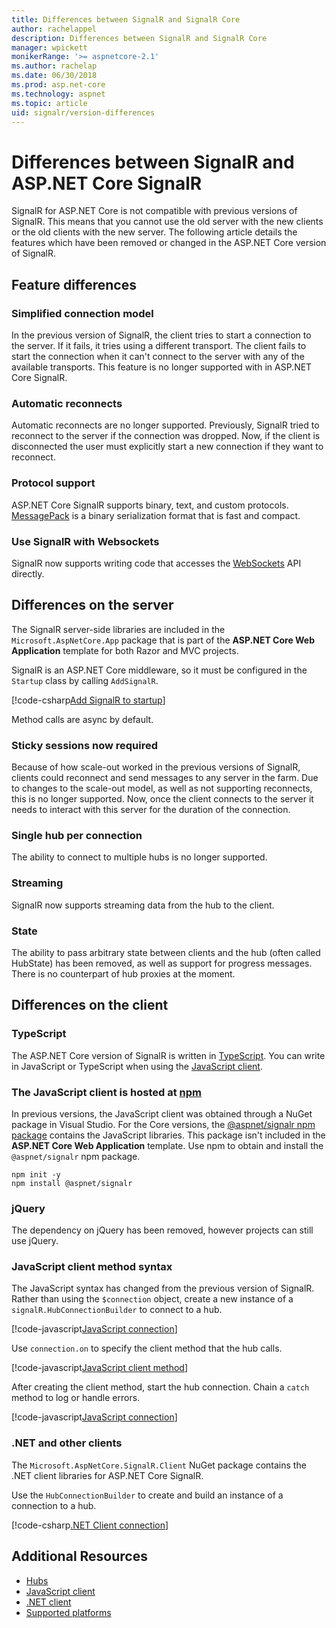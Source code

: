```yaml
---
title: Differences between SignalR and SignalR Core
author: rachelappel
description: Differences between SignalR and SignalR Core
manager: wpickett
monikerRange: '>= aspnetcore-2.1'
ms.author: rachelap
ms.date: 06/30/2018
ms.prod: asp.net-core
ms.technology: aspnet
ms.topic: article
uid: signalr/version-differences
---
```


# Differences between SignalR and ASP.NET Core SignalR

SignalR for ASP.NET Core is not compatible with previous versions of SignalR. This means that you cannot use the old server with the new clients or the old clients with the new server. The following article details the features which have been removed or changed in the ASP.NET Core version of SignalR.

## Feature differences

### Simplified connection model

In the previous version of SignalR, the client tries to start a connection to the server. If it fails, it tries using a different transport. The client fails to start the connection when it can't connect to the server with any of the available transports. This feature is no longer supported with in ASP.NET Core SignalR.

### Automatic reconnects

Automatic reconnects are no longer supported. Previously, SignalR tried to reconnect to the server if the connection was dropped. Now, if the client is disconnected the user must explicitly start a new connection if they want to reconnect.

### Protocol support

ASP.NET Core SignalR supports binary, text, and custom protocols. [MessagePack](xref:signalr/messagepackhubprotocol) is a binary serialization format that is fast and compact.

### Use SignalR with Websockets

SignalR now supports writing code that accesses the [WebSockets](xref:fundamentals/websockets) API directly.

## Differences on the server

The SignalR server-side libraries are included in the `Microsoft.AspNetCore.App` package that is part of the **ASP.NET Core Web Application** template for both Razor and MVC projects.

SignalR is an ASP.NET Core middleware, so it must be configured in the `Startup` class by calling `AddSignalR`.

[!code-csharp[Add SignalR to startup](version-differences/sample/code.cs?range=1-5)]

Method calls are async by default.

### Sticky sessions now required

Because of how scale-out worked in the previous versions of SignalR, clients could reconnect and send messages to any server in the farm. Due to changes to the scale-out model, as well as not supporting reconnects, this is no longer supported. Now, once the client connects to the server it needs to interact with this server for the duration of the connection.

### Single hub per connection

The ability to connect to multiple hubs is no longer supported.

### Streaming

SignalR now supports streaming data from the hub to the client.

### State

The ability to pass arbitrary state between clients and the hub (often called HubState) has been removed, as well as support for progress messages. There is no counterpart of hub proxies at the moment.

## Differences on the client

### TypeScript

The ASP.NET Core version of SignalR is written in [TypeScript](https://www.typescriptlang.org/). You can write in JavaScript or TypeScript when using the [JavaScript client](xref:signalr/javascript-client).

### The JavaScript client is hosted at [npm](https://www.npmjs.com/)

In previous versions, the JavaScript client was obtained through a NuGet package in Visual Studio. For the Core versions, the [@aspnet/signalr npm package](https://www.npmjs.com/package/@aspnet/signalr) contains the JavaScript libraries. This package isn't included in the **ASP.NET Core Web Application** template. Use npm to obtain and install the `@aspnet/signalr` npm package.

```console
npm init -y
npm install @aspnet/signalr
```

### jQuery

The dependency on jQuery has been removed, however projects can still use jQuery.

### JavaScript client method syntax

The JavaScript syntax has changed from the previous version of SignalR. Rather than using the `$connection` object, create a new instance of a `signalR.HubConnectionBuilder` to connect to a hub.

[!code-javascript[JavaScript connection](version-differences/sample/code.js?range=1-3)]

Use `connection.on` to specify the client method that the hub calls.

[!code-javascript[JavaScript client method](version-differences/sample/code.js?range=5-9)]

After creating the client method, start the hub connection. Chain a `catch` method to log or handle errors.

[!code-javascript[JavaScript connection](version-differences/sample/code.js?range=11)]

### .NET and other clients

The `Microsoft.AspNetCore.SignalR.Client` NuGet package contains the .NET client libraries for ASP.NET Core SignalR.

Use the `HubConnectionBuilder` to create and build an instance of a connection to a hub.

[!code-csharp[.NET Client connection](version-differences/sample/code.cs?range=7-9)]

## Additional Resources

* [Hubs](xref:signalr/hubs)
* [JavaScript client](xref:signalr/javascript-client)
* [.NET client](xref:signalr/dotnet-client)
* [Supported platforms](xref:signalr/supported-platforms)